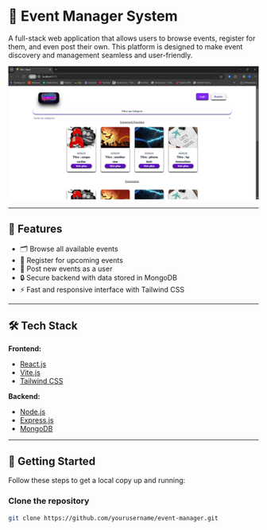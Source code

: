 # 🎉 Event Manager System

A full-stack web application that allows users to browse events, register for them, and even post their own. This platform is designed to make event discovery and management seamless and user-friendly.

![Event Manager Screenshot](./screenshots/homepage.png)

---

## 📌 Features

- 🗂 Browse all available events
- 📝 Register for upcoming events
- 📢 Post new events as a user
- 🔒 Secure backend with data stored in MongoDB
- ⚡ Fast and responsive interface with Tailwind CSS

---

## 🛠 Tech Stack

**Frontend:**
- [React.js](https://reactjs.org/)
- [Vite.js](https://vitejs.dev/)
- [Tailwind CSS](https://tailwindcss.com/)

**Backend:**
- [Node.js](https://nodejs.org/)
- [Express.js](https://expressjs.com/)
- [MongoDB](https://www.mongodb.com/)

---

## 🚀 Getting Started

Follow these steps to get a local copy up and running:

### Clone the repository
```bash
git clone https://github.com/yourusername/event-manager.git
